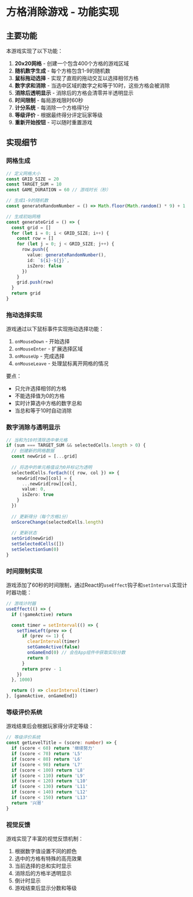 # 方格消除游戏 - 功能实现

## 主要功能

本游戏实现了以下功能：

1. **20x20网格** - 创建一个包含400个方格的游戏区域
2. **随机数字生成** - 每个方格包含1-9的随机数
3. **鼠标拖动选择** - 实现了直观的拖动交互以选择相邻方格
4. **数字求和消除** - 当选中区域的数字之和等于10时，这些方格会被消除
5. **消除后透明显示** - 消除后的方格会清零并半透明显示
6. **时间限制** - 每局游戏限时60秒
7. **计分系统** - 每消除一个方格得1分
8. **等级评价** - 根据最终得分评定玩家等级
9. **重新开始按钮** - 可以随时重置游戏

## 实现细节

### 网格生成

```typescript
// 定义网格大小
const GRID_SIZE = 20
const TARGET_SUM = 10
const GAME_DURATION = 60 // 游戏时长（秒）

// 生成1-9的随机数
const generateRandomNumber = () => Math.floor(Math.random() * 9) + 1

// 生成初始网格
const generateGrid = () => {
  const grid = []
  for (let i = 0; i < GRID_SIZE; i++) {
    const row = []
    for (let j = 0; j < GRID_SIZE; j++) {
      row.push({
        value: generateRandomNumber(),
        id: `${i}-${j}`,
        isZero: false
      })
    }
    grid.push(row)
  }
  return grid
}
```

### 拖动选择实现

游戏通过以下鼠标事件实现拖动选择功能：

1. `onMouseDown` - 开始选择
2. `onMouseEnter` - 扩展选择区域
3. `onMouseUp` - 完成选择
4. `onMouseLeave` - 处理鼠标离开网格的情况

要点：
- 只允许选择相邻的方格
- 不能选择值为0的方格
- 实时计算选中方格的数字总和
- 当总和等于10时自动消除

### 数字消除与透明显示

```typescript
// 当和为10时清除选中单元格
if (sum === TARGET_SUM && selectedCells.length > 0) {
  // 创建新的网格数据
  const newGrid = [...grid]
  
  // 将选中的单元格值设为0并标记为透明
  selectedCells.forEach(({ row, col }) => {
    newGrid[row][col] = {
      ...newGrid[row][col],
      value: 0,
      isZero: true
    }
  })
  
  // 更新得分（每个方格1分）
  onScoreChange(selectedCells.length)
  
  // 更新状态
  setGrid(newGrid)
  setSelectedCells([])
  setSelectionSum(0)
}
```

### 时间限制实现

游戏添加了60秒的时间限制，通过React的`useEffect`钩子和`setInterval`实现计时器功能：

```typescript
// 游戏计时器
useEffect(() => {
  if (!gameActive) return

  const timer = setInterval(() => {
    setTimeLeft(prev => {
      if (prev <= 1) {
        clearInterval(timer)
        setGameActive(false)
        onGameEnd(0) // 会在App组件中获取实际分数
        return 0
      }
      return prev - 1
    })
  }, 1000)

  return () => clearInterval(timer)
}, [gameActive, onGameEnd])
```

### 等级评价系统

游戏结束后会根据玩家得分评定等级：

```typescript
// 等级评价系统
const getLevelTitle = (score: number) => {
  if (score < 60) return '继续努力'
  if (score < 70) return 'L5'
  if (score < 80) return 'L6'
  if (score < 90) return 'L7'
  if (score < 100) return 'L8'
  if (score < 110) return 'L9'
  if (score < 120) return 'L10'
  if (score < 130) return 'L11'
  if (score < 140) return 'L12'
  if (score < 150) return 'L13'
  return '兴哥'
}
```

### 视觉反馈

游戏实现了丰富的视觉反馈机制：

1. 根据数字值设置不同的颜色
2. 选中的方格有特殊的高亮效果
3. 当前选择的总和实时显示
4. 消除后的方格半透明显示
5. 倒计时显示
6. 游戏结束后显示分数和等级 